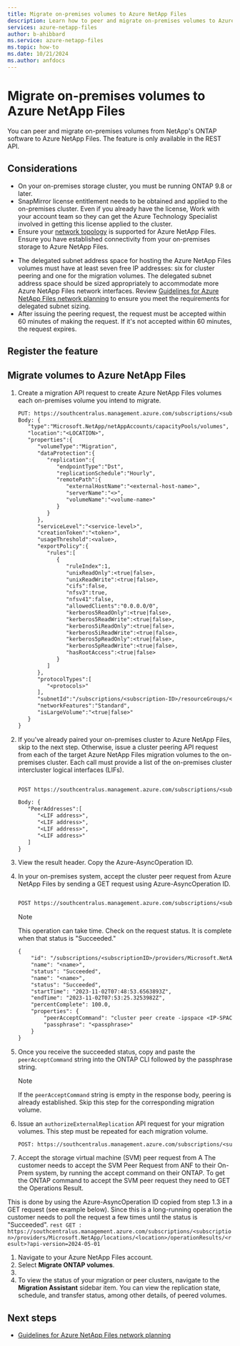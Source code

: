 ```yaml
---
title: Migrate on-premises volumes to Azure NetApp Files 
description: Learn how to peer and migrate on-premises volumes to Azure NetApp Files and establish SnapMirror relationships. 
services: azure-netapp-files
author: b-ahibbard
ms.service: azure-netapp-files
ms.topic: how-to
ms.date: 10/21/2024
ms.author: anfdocs
---
```

# Migrate on-premises volumes to Azure NetApp Files 

You can peer and migrate on-premises volumes from NetApp's ONTAP software to Azure NetApp Files. The feature is only available in the REST API. 

## Considerations 

* On your on-premises storage cluster, you must be running ONTAP 9.8 or later.
* SnapMirror license entitlement needs to be obtained and applied to the on-premises cluster. Even if you already have the license, Work with your account team so they can get the Azure Technology Specialist involved in getting this license applied to the cluster. 
* Ensure your [network topology](azure-netapp-files-network-topologies.md) is supported for Azure NetApp Files. Ensure you have established connectivity from your on-premises storage to Azure NetApp Files. 
<!--    * You must be using Standard network features to peer and migrate on-premises volumes to Azure NetApp Files. -->
* The delegated subnet address space for hosting the Azure NetApp Files volumes must have at least seven free IP addresses: six for cluster peering and one for the migration volumes. The delegated subnet address space should be sized appropriately to accommodate more Azure NetApp Files network interfaces. Review [Guidelines for Azure NetApp Files network planning](azure-netapp-files-network-topologies.md) to ensure you meet the requirements for delegated subnet sizing.  
* After issuing the peering request, the request must be accepted within 60 minutes of making the request. If it's not accepted within 60 minutes, the request expires. 

## Register the feature 

<!-- steps -->

## Migrate volumes to Azure NetApp Files 


1. Create a migration API request to create Azure NetApp Files volumes each on-premises volume you intend to migrate. 

    ```rest
    PUT: https://southcentralus.management.azure.com/subscriptions/<subscription-ID>/resourceGroups/<resource-group-name>/providers/Microsoft.NetApp/netAppAccounts/<account-name>/capacityPools/<capacity-pool-name>/volumes/<volume-names>?api-version=2024-05-01
    Body: {
       "type":"Microsoft.NetApp/netAppAccounts/capacityPools/volumes",
       "location":"<LOCATION>",
       "properties":{
          "volumeType":"Migration",
          "dataProtection":{
             "replication":{
                "endpointType":"Dst",
                "replicationSchedule":"Hourly",
                "remotePath":{
                   "externalHostName":"<external-host-name>",
                   "serverName":"<>",
                   "volumeName":"<volume-name>"
                }
             }
          },
          "serviceLevel":"<service-level>",
          "creationToken":"<token>",
          "usageThreshold":<value>,
          "exportPolicy":{
             "rules":[
                {
                   "ruleIndex":1,
                   "unixReadOnly":<true|false>,
                   "unixReadWrite":<true|false>,
                   "cifs":false,
                   "nfsv3":true,
                   "nfsv41":false,
                   "allowedClients":"0.0.0.0/0",
                   "kerberos5ReadOnly":<true|false>,
                   "kerberos5ReadWrite":<true|false>,
                   "kerberos5iReadOnly":<true|false>,
                   "kerberos5iReadWrite":<true|false>,
                   "kerberos5pReadOnly":<true|false>,
                   "kerberos5pReadWrite":<true|false>,
                   "hasRootAccess":<true|false>
                }
             ]
          },
          "protocolTypes":[
             "<protocols>"
          ],
          "subnetId":"/subscriptions/<subscription-ID>/resourceGroups/<resource-group-name>/providers/Microsoft.Network/virtualNetworks/<virtual-network-name>/subnets/<subnet>",
          "networkFeatures":"Standard",
          "isLargeVolume":"<true|false>"
       }
    }
    ```

1. If you've already paired your on-premises cluster to Azure NetApp Files, skip to the next step. Otherwise, issue a cluster peering API request from each of the target Azure NetApp Files migration volumes to the on-premises cluster. Each call must provide a list of the on-premises cluster intercluster logical interfaces (LIFs).

    ```rest
     
    POST https://southcentralus.management.azure.com/subscriptions/<subscription-ID>/resourceGroups/<resource-group-name>/providers/Microsoft.NetApp/netAppAccounts/<account-name>/capacityPools/<capacity-pool-name>/volumes/<volume-names>/peerExternalCluster?api-version=2024-05-01

    Body: {
       "PeerAddresses":[
          "<LIF address>",
          "<LIF address>", 
          "<LIF address>",
          "<LIF address>"
       ]
    }
    ```

1. View the result header. Copy the Azure-AsyncOperation ID.
1. In your on-premises system, accept the cluster peer request from Azure NetApp Files by sending a GET request using Azure-AsyncOperation ID.

    ```rest

    POST https://southcentralus.management.azure.com/subscriptions/<subscription-ID>/providers/Microsoft.NetApp/locations/<location>/operationResults/<Azure-AsyncOperation>?api-version=2024-05-01
    ```
    
    >[!NOTE]
    > This operation can take time. Check on the request status. It is complete when that status is "Succeeded."

    ```rest
    {
        "id": "/subscriptions/<subscriptionID>/providers/Microsoft.NetApp/locations/southcentralus/operationResults/62215c87-50a9-455f-b3e3-5162c31def52",
        "name": "<name>",
        "status": "Succeeded",
        "name": "<name>",
        "status": "Succeeded",
        "startTime": "2023-11-02T07:48:53.6563893Z",
        "endTime": "2023-11-02T07:53:25.3253982Z",
        "percentComplete": 100.0,
        "properties": {
            "peerAcceptCommand": "cluster peer create -ipspace <IP-SPACE-NAME> -encryption-protocol-proposed tls-psk -peer-addrs <peer-addresses-list>",
            "passphrase": "<passphrase>"
        }
    }
    ```

1. Once you receive the succeeded status, copy and paste the `peerAcceptCommand` string into the ONTAP CLI followed by the passphrase string. 

    >[!NOTE]
    >If the `peerAcceptCommand` string is empty in the response body, peering is already established. Skip this step for the corresponding migration volume. 

1. Issue an `authorizeExternalReplication` API request for your migration volumes. This step must be repeated for each migration volume. 

    ```rest
    POST: https://southcentralus.management.azure.com/subscriptions/<subscription>/resourceGroups/<resource-group>/providers/Microsoft.NetApp/netAppAccounts/<account-name>/capacityPools/<capacity-pool-name>/volumes/<volume-names>/authorizeExternalReplication?api-version=2024-05-01
    ```
1. Accept the storage virtual machine (SVM) peer request from A
 The customer needs to accept the SVM Peer Request from ANF to their On-Prem system, by running the accept command on their ONTAP. To get the ONTAP command to accept the SVM peer request they need to GET the Operations Result.

This is done by using the Azure-AsyncOperation ID copied from step 1.3 in a GET request (see example below). Since this is a long-running operation the customer needs to poll the request a few times until the status is "Succeeded".
    ```rest
    GET : https://southcentralus.management.azure.com/subscriptions/<subscription>/providers/Microsoft.NetApp/locations/<location>/operationResults/<result>?api-version=2024-05-01
    ```
    


1. Navigate to your Azure NetApp Files account. 
1. Select **Migrate ONTAP volumes**. 
1. 
1. To view the status of your migration or peer clusters, navigate to the **Migration Assistant** sidebar item. You can view the replication state, schedule, and transfer status, among other details, of peered volumes. 

## Next steps 

* [Guidelines for Azure NetApp Files network planning](azure-netapp-files-network-topologies.md)